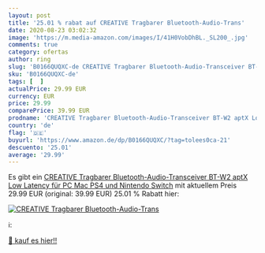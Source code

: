 ```yaml
---
layout: post
title: '25.01 % rabat auf CREATIVE Tragbarer Bluetooth-Audio-Trans'
date: 2020-08-23 03:02:32
image: 'https://m.media-amazon.com/images/I/41H0VobDhBL._SL200_.jpg'
comments: true
category: ofertas
author: ring
slug: 'B0166QUQXC-de CREATIVE Tragbarer Bluetooth-Audio-Transceiver BT-W2 aptX...'
sku: 'B0166QUQXC-de'
tags: [  ]
actualPrice: 29.99 EUR
currency: EUR
price: 29.99
comparePrice: 39.99 EUR
prodname: 'CREATIVE Tragbarer Bluetooth-Audio-Transceiver BT-W2 aptX Low Latency für PC  Mac  PS4 und Nintendo Switch'
country: 'de'
flag: '🇩🇪'
buyurl: 'https://www.amazon.de/dp/B0166QUQXC/?tag=tolees0ca-21'
descuento: '25.01'
average: '29.99'
---
```


Es gibt ein [CREATIVE Tragbarer Bluetooth-Audio-Transceiver BT-W2 aptX Low Latency für PC  Mac  PS4 und Nintendo Switch](https://www.amazon.de/dp/B0166QUQXC/?tag=tolees0ca-21) mit aktuellem Preis 29.99 EUR (original: 39.99 EUR) 25.01 % Rabatt hier:

[![CREATIVE Tragbarer Bluetooth-Audio-Trans](https://m.media-amazon.com/images/I/41H0VobDhBL._SL200_.jpg)](https://www.amazon.de/dp/B0166QUQXC/?tag=tolees0ca-21)

ℹ️:


[🛒 kauf es hier!!](https://www.amazon.de/dp/B0166QUQXC/?tag=tolees0ca-21)
